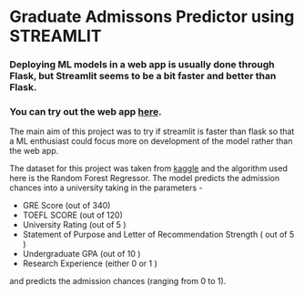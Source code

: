 # Graduate Admissons Predictor using STREAMLIT

### Deploying ML models in a web app is usually done through Flask, but **Streamlit** seems to be a bit faster and better than Flask.
### You can try out the web app [here](https://grad-adm.herokuapp.com/).

The main aim of this project was to try if streamlit is faster than flask so that a ML enthusiast could focus more on development of the model rather than the web app.

The dataset for this project was taken from [kaggle](https://www.kaggle.com/mohansacharya/graduate-admissions) and the algorithm used here is the Random Forest Regressor. The model predicts the admission chances into a university taking in the parameters - 

* GRE Score (out of 340)
* TOEFL SCORE (out of 120)
* University Rating (out of 5 )
* Statement of Purpose and Letter of Recommendation Strength ( out of 5 )
* Undergraduate GPA (out of 10 )
* Research Experience (either 0 or 1 )

and predicts the admission chances (ranging from 0 to 1).



